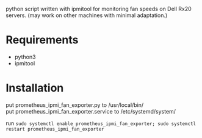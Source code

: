 python script written with ipmitool for monitoring fan speeds on Dell Rx20 servers. (may work on other machines with minimal adaptation.)

# Requirements
* python3
* ipmitool

# Installation
put prometheus_ipmi_fan_exporter.py to /usr/local/bin/<br>
put prometheus_ipmi_fan_exporter.service to /etc/systemd/system/

run `sudo systemctl enable prometheus_ipmi_fan_exporter; sudo systemctl restart prometheus_ipmi_fan_exporter`